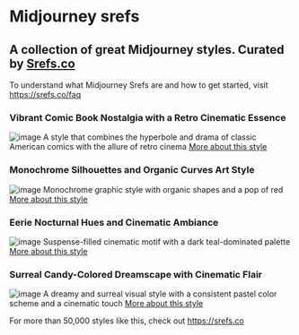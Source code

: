 # Midjourney srefs
## A collection of great Midjourney styles. Curated by [Srefs.co](https://srefs.co)

To understand what Midjourney Srefs are and how to get started, visit https://srefs.co/faq

### Vibrant Comic Book Nostalgia with a Retro Cinematic Essence
![image](https://github.com/user-attachments/assets/479b257e-2920-4faa-b377-afa2ff163c73)
A style that combines the hyperbole and drama of classic American comics with the allure of retro cinema
[More about this style](https://srefs.co/styles/vibrant-comic-book-nostalgia-with-a-retro-cinematic-essence)

### Monochrome Silhouettes and Organic Curves Art Style
![image](https://github.com/user-attachments/assets/871c2cdf-2fd1-45c7-b6a3-e3cfa4f9d9fe)
Monochrome graphic style with organic shapes and a pop of red
[More about this style](https://srefs.co/styles/monochrome-silhouettes-and-organic-curves-art-style)

### Eerie Nocturnal Hues and Cinematic Ambiance
![image](https://github.com/user-attachments/assets/1cd14f1d-8be0-4734-9798-b5bed651f9fb)
Suspense-filled cinematic motif with a dark teal-dominated palette
[More about this style](https://srefs.co/styles/eerie-nocturnal-hues-and-cinematic-ambiance)

### Surreal Candy-Colored Dreamscape with Cinematic Flair
![image](https://github.com/user-attachments/assets/72f2f707-f196-4ffb-8312-37fef9096113)
A dreamy and surreal visual style with a consistent pastel color scheme and a cinematic touch
[More about this style](https://srefs.co/styles/surreal-candy-colored-dreamscape-with-cinematic-flair)


For more than 50,000 styles like this, check out https://srefs.co



